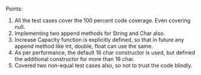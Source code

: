 Points:

1.	All the test cases cover the 100 percent code coverage. Even covering null.
2.	Implementing two append methods for String and Char also.
3.	Increase Capacity function is explicitly defined, so that in future any append method like int, double, float can use the same.
4.	As per performance, the default 16 char constructor is used, but defined the additional constructor for more than 16 char.
5.	Covered two non-equal test cases also, so not to trust the code blindly.
